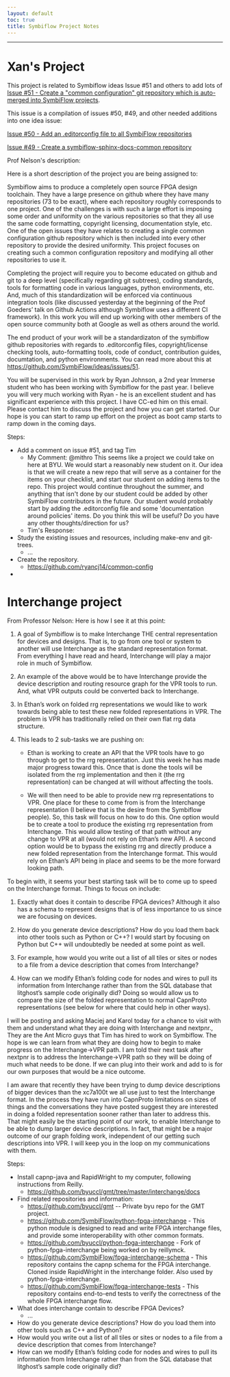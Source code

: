```yaml
---
layout: default
toc: true
title: Symbiflow Project Notes
---
```


---

# Xan's Project

This project is related to Symbiflow ideas Issue #51 and others to add lots of 
[Issue #51 - Create a "common configuration" git repository which is auto-merged into SymbiFlow projects](https://github.com/SymbiFlow/ideas/issues/51).

This issue is a compilation of issues #50, #49, and other needed additions into one idea issue:

[Issue #50 - Add an .editorconfig file to all SymbiFlow repositories](https://github.com/SymbiFlow/ideas/issues/50) 

[Issue #49 - Create a symbiflow-sphinx-docs-common repository](https://github.com/SymbiFlow/ideas/issues/49) 

Prof Nelson's description:

Here is a short description of the project you are being assigned to:

Symbiflow aims to produce a completely open source FPGA design toolchain.  They have a large presence on github where they have many repositories (73 to be exact), where each repository roughly corresponds to one project.  One of the challenges is with such a large effort is imposing some order and uniformity on the various repositories so that they all use the same code formatting, copyright licensing, documentation style, etc.  One of the open issues they have relates to creating a single common configuration github repository which is then included into every other repository to provide the desired uniformity.  This project focuses on creating such a common configuration repository and modifying all other repositories to use it.

Completing the project will require you to become educated on github and git to a deep level (specifically regarding git subtrees), coding standards, tools for formatting code in various languages, python environments, etc.  And, much of this standardization will be enforced via continuous integration tools (like discussed yesterday at the beginning of the Prof Goeders’ talk on Github Actions although Symbiflow uses a different CI framework).   In this work you will end up working with other members of the open source community both at Google as well as others around the world.  

The end product of your work will be a standardizaton of the symbiflow github repositories with regards to .editorconfig files, copyright/license checking tools, auto-formatting tools, code of conduct, contribution guides, documtation, and python environments.  You can read more about this at  https://github.com/SymbiFlow/ideas/issues/51.

You will be supervised in this work by Ryan Johnson, a 2nd year Immerse student who has been working with Symbiflow for the past year.  I believe you will very much working with Ryan - he is an excellent student and has significant experience with this project. I have CC-ed him on this email.  Please contact him to discuss the project and how you can get started.  Our hope is you can start to ramp up effort on the project as boot camp starts to ramp down in the coming days.

Steps:
* Add a comment on issue #51, and tag Tim
  * My Comment: @mithro This seems like a project we could take on here at BYU. We would start a reasonably new student on it. Our idea is that we will create a new repo that will serve as a container for the items on your checklist, and start our student on adding items to the repo. This project would continue throughout the summer, and anything that isn't done by our student could be added by other SymbiFlow contributors in the future. Our student would probably start by adding the .editorconfig file and some 'documentation around policies' items. Do you think this will be useful? Do you have any other thoughts/direction for us?
  * Tim's Response: 
* Study the existing issues and resources, including make-env and git-trees.
  * ...
* Create the repository.
  * https://github.com/ryancj14/common-config
* 

# Interchange project

From Professor Nelson:
Here is how I see it at this point:

1. A goal of Symbiflow is to make Interchange THE central representation for devices and designs.  That is, to go from one tool or system to another will use Interchange as the standard representation format.  From everything I have read and heard, Interchange will play a major role in much of Symbiflow.

2. An example of the above would be to have Interchange provide the device description and routing resource graph for the VPR tools to run.  And, what VPR outputs could be converted back to Interchange.

3. In Ethan’s work on folded rrg representations we would like to work towards being able to test these new folded representations in VPR.  The problem is VPR has traditionally relied on their own flat rrg data structure.

4. This leads to 2 sub-tasks we are pushing on:
   - Ethan is working to create an API that the VPR tools have to go through to get to the rrg representation.  Just this week he has made major progress toward this.  Once that is done the tools will be isolated from the rrg implementation and then it (the rrg representation) can be changed at will without affecting the tools.

   - We will then need to be able to provide new rrg representations to VPR.  One place for these to come from is from the Interchange representation (I believe that is the desire from the Symbiflow people).  So, this task will focus on how to do this.  One option would be to create a tool to produce the existing rrg representation from Interchange.  This would allow testing of that path without any change to VPR at all (would not rely on Ethan’s new API).  A second option would be to bypass the existing rrg and directly produce a new folded representation from the Interchange format.  This would rely on Ethan’s API being in place and seems to be the more forward looking path.

To begin with, it seems your best starting task will be to come up to speed on the Interchange format.  Things to focus on include: 

1. Exactly what does it contain to describe FPGA devices?  Although it also has a schema to represent designs that is of less importance to us since we are focusing on devices.

2. How do you generate device descriptions?  How do you load them back into other tools such as Python or C++?  I would start by focusing on Python but C++ will undoubtedly be needed at some point as well.

3. For example, how would you write out a list of all tiles or sites or nodes to a file from a device description that comes from Interchange?

4. How can we modify Ethan’s folding code for nodes and wires to pull its information from Interchange rather than from the SQL database that litghost’s sample code originally did?  Doing so would allow us to compare the size of the folded representation to normal CapnProto representations (see below for where that could help in other ways).

I will be posting and asking Maciej and Karol today for a chance to visit with them and understand what they are doing with Interchange and nextpnr.,  They are the Ant Micro guys that Tim has hired to work on Symbiflow.  The hope is we can learn from what they are doing how to begin to make progress on the Interchange->VPR path.  I am told their next task after nextpnr is to address the Interchange->VPR path so they will be doing of much what needs to be done.  If we can plug into their work and add to is for our own purposes that would be a nice outcome.

I am aware that recently they have been trying to dump device descriptions of bigger devices than the xc7a100t we all use just to test the Interchange format.  In the process they have run into CapnProto limitations on sizes of things and the conversations they have posted suggest they are interested in doing a folded representation sooner rather than later to address this.  That might easily be the starting point of our work, to enable Interchange to be able to dump larger device descriptions.  In fact, that might be a major outcome of our graph folding work, independent of our getting such descriptions into VPR.    I will keep you in the loop on my communications with them.

Steps:
* Install capnp-java and RapidWright to my computer, following instructions from Reilly.
  * https://github.com/byuccl/gmt/tree/master/interchange/docs
* Find related repositories and information:
  * https://github.com/byuccl/gmt -- Private byu repo for the GMT project.
  * https://github.com/SymbiFlow/python-fpga-interchange - This python module is designed to read and write FPGA interchange files, and provide some interoperability with other common formats.
  * https://github.com/byuccl/python-fpga-interchange - Fork of python-fpga-interchange being worked on by reillymck.
  * https://github.com/SymbiFlow/fpga-interchange-schema - This repository contains the capnp schema for the FPGA interchange. Cloned inside RapidWright in the interchange folder. Also used by python-fpga-interchange.
  * https://github.com/SymbiFlow/fpga-interchange-tests - This repository contains end-to-end tests to verify the correctness of the whole FPGA interchange flow.
* What does interchange contain to describe FPGA Devices?
  * ...
* How do you generate device descriptions? How do you load them into other tools such as C++ and Python?
* How would you write out a list of all tiles or sites or nodes to a file from a device description that comes from Interchange?
* How can we modify Ethan’s folding code for nodes and wires to pull its information from Interchange rather than from the SQL database that litghost’s sample code originally did?